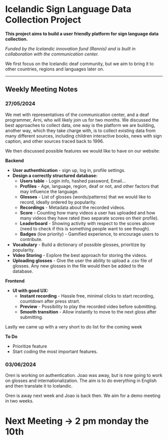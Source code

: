 # Icelandic Sign Language Data Collection Project

**This project aims to build a user friendly platform for sign language data collection.**

_Funded by the Icelandic innovation fund (Rannís) and is built in collaboration with the communication center._

We first focus on the Icelandic deaf community, but we aim to bring it to other countries, regions and languages later on.

---

## Weekly Meeting Notes

### 27/05/2024

We met with representatives of the communication center, and a deaf programmer, Árni, who will likely join us for two months. We discussed the best approaches to collect data, one way is the platform we are building, another way, which they take charge with, is to collect existing data from many different sources, including children interactive books, news with sign caption, and other sources traced back to 1996.

We then discussed possible features we would like to have on our website:

**Backend**

- **User authenthication** - sign up, log in, profile settings.
- **Design a correctly structured database:**
  - **Users table** - Login info, hashed password, Email...
  - **Profiles** - Age, language, region, deaf or not, and other factors that may influence the language.
  - **Glosses** - List of glosses (words/patterns) that we would like to record, ideally ordered by popularity.
  - **Recordings** - Metadata about the recorded videos.
  - **Score** - Counting how many videos a user has uploaded and how many videos they have rated (two separate scores on their profile).
  - **Leaderboard** - Showing activity with respect to the scores above (need to check if this is something people want to see though).
  - **Badges** (low priority) - Gamified experience, to encourage users to contribute.
- **Vocabulary** - Build a dictionary of possible glosses, prioritize by popularity.
- **Video Storing** - Explore the best approach for storing the videos.
- **Uploading glosses** - Give the user the ability to upload a .csv file of glosses. Any new glosses in the file would then be added to the database.

**Frontend**

- **UI with good UX:**
  - **Instant recording** - Hassle free, minimal clicks to start recording, countdown after press strart.
  - **Preview** - Possibility to play the recorded video before submitting.
  - **Smooth transition** - Allow instantly to move to the next gloss after submitting.

Lastly we came up with a very short to do list for the coming week

**To Do**

- Prioritize feature
- Start coding the most important features.

### 03/06/2024

Oren is working on authentication. Joao was away, but is now going to work on glosses and internationalization. The aim is to do everything in English and then translate it to Icelandic.

Oren is away next week and Joao is back then. We aim for a demo meeting in two weeks.

# Next Meeting -> 2 pm monday the 10th
